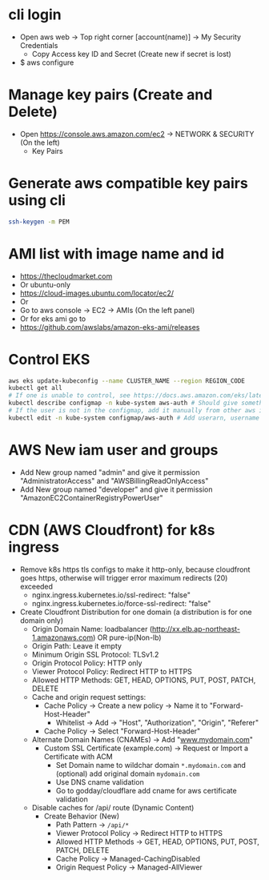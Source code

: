 cli login
=====
* Open aws web -> Top right corner [account(name)] -> My Security Credentials
    * Copy Access key ID and Secret (Create new if secret is lost)
* $ aws configure

Manage key pairs (Create and Delete)
=====
* Open https://console.aws.amazon.com/ec2 -> NETWORK & SECURITY (On the left)
    * Key Pairs

Generate aws compatible key pairs using cli
=====
```sh
ssh-keygen -m PEM
```

AMI list with image name and id
=====
* https://thecloudmarket.com
* Or ubuntu-only
* https://cloud-images.ubuntu.com/locator/ec2/
* Or
* Go to aws console -> EC2 -> AMIs (On the left panel)
* Or for eks ami go to
* https://github.com/awslabs/amazon-eks-ami/releases

Control EKS
=====
```sh
aws eks update-kubeconfig --name CLUSTER_NAME --region REGION_CODE
kubectl get all
# If one is unable to control, see https://docs.aws.amazon.com/eks/latest/userguide/add-user-role.html
kubectl describe configmap -n kube-system aws-auth # Should give something like this - userarn: arn:aws:iam::xxxxxxxxx:user/Joeky
# If the user is not in the configmap, add it manually from other aws iam user who has the permission to edit the configmap
kubectl edit -n kube-system configmap/aws-auth # Add userarn, username and groups undert the "mapUsers" field
```

AWS New iam user and groups
=====
* Add New group named "admin" and give it permission "AdministratorAccess" and "AWSBillingReadOnlyAccess"
* Add New group named "developer" and give it permission "AmazonEC2ContainerRegistryPowerUser"

CDN (AWS Cloudfront) for k8s ingress
=====
* Remove k8s https tls configs to make it http-only, because cloudfront goes https, otherwise will trigger error maximum redirects (20) exceeded
    * nginx.ingress.kubernetes.io/ssl-redirect: "false"
    * nginx.ingress.kubernetes.io/force-ssl-redirect: "false"
* Create Cloudfront Distribution for one domain (a distribution is for one domain only)
    * Origin Domain Name: loadbalancer (http://xx.elb.ap-northeast-1.amazonaws.com) OR pure-ip(Non-lb)
    * Origin Path: Leave it empty
    * Minimum Origin SSL Protocol: TLSv1.2
    * Origin Protocol Policy: HTTP only
    * Viewer Protocol Policy: Redirect HTTP to HTTPS
    * Allowed HTTP Methods: GET, HEAD, OPTIONS, PUT, POST, PATCH, DELETE
    * Cache and origin request settings:
        * Cache Policy -> Create a new policy -> Name it to "Forward-Host-Header"
            * Whitelist -> Add -> "Host", "Authorization", "Origin", "Referer"
        * Cache Policy -> Select "Forward-Host-Header"
    * Alternate Domain Names (CNAMEs) -> Add "www.mydomain.com"
        * Custom SSL Certificate (example.com) -> Request or Import a Certificate with ACM
            * Set Domain name to wildchar domain `*.mydomain.com` and (optional) add original domain `mydomain.com`
            * Use DNS cname validation
            * Go to godday/cloudflare add cname for aws certificate validation
    * Disable caches for /api/ route (Dynamic Content)
        * Create Behavior (New)
            * Path Pattern -> `/api/*`
            * Viewer Protocol Policy -> Redirect HTTP to HTTPS
            * Allowed HTTP Methods -> GET, HEAD, OPTIONS, PUT, POST, PATCH, DELETE
            * Cache Policy -> Managed-CachingDisabled
            * Origin Request Policy -> Managed-AllViewer
